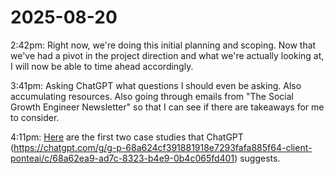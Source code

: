 # 2025-08-20

2:42pm: Right now, we're doing this initial planning and scoping. Now that we've had a pivot in the project direction and what we're actually looking at, I will now be able to time ahead accordingly.

3:41pm: Asking ChatGPT what questions I should even be asking. Also accumulating resources. Also going through emails from "The Social Growth Engineer Newsletter" so that I can see if there are takeaways for me to consider.

4:11pm: [Here](../ideation/2025-08-20_case_study_ideas.md) are the first two case studies that ChatGPT (https://chatgpt.com/g/g-p-68a624cf391881918e7293fafa885f64-client-ponteai/c/68a62ea9-ad7c-8323-b4e9-0b4c065fd401) suggests.
